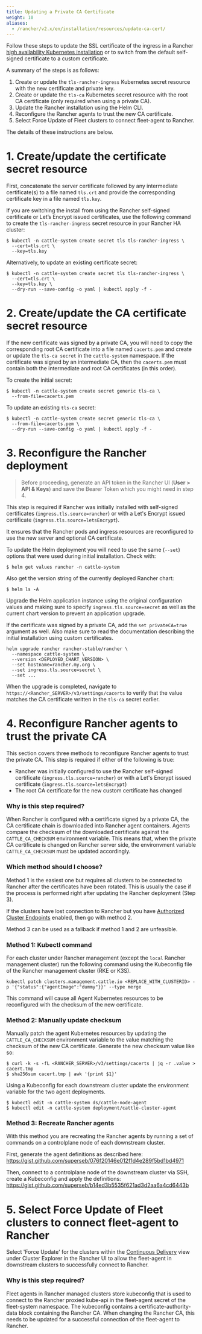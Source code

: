 ```yaml
---
title: Updating a Private CA Certificate
weight: 10
aliases:
  - /rancher/v2.x/en/installation/resources/update-ca-cert/
---
```


Follow these steps to update the SSL certificate of the ingress in a Rancher [high availability Kubernetes installation]({{<baseurl>}}/rancher/v2.5/en/installation/install-rancher-on-k8s/) or to switch from the default self-signed certificate to a custom certificate.

A summary of the steps is as follows:

1. Create or update the `tls-rancher-ingress` Kubernetes secret resource with the new certificate and private key.
2. Create or update the `tls-ca` Kubernetes secret resource with the root CA certificate (only required when using a private CA).
3. Update the Rancher installation using the Helm CLI.
4. Reconfigure the Rancher agents to trust the new CA certificate.
5. Select Force Update of Fleet clusters to connect fleet-agent to Rancher.

The details of these instructions are below.

# 1. Create/update the certificate secret resource

First, concatenate the server certificate followed by any intermediate certificate(s) to a file named `tls.crt` and provide the corresponding certificate key in a file named `tls.key`.

If you are switching the install from using the Rancher self-signed certificate or Let’s Encrypt issued certificates, use the following command to create the `tls-rancher-ingress` secret resource in your Rancher HA cluster:

```
$ kubectl -n cattle-system create secret tls tls-rancher-ingress \
  --cert=tls.crt \
  --key=tls.key
```

Alternatively, to update an existing certificate secret:

```
$ kubectl -n cattle-system create secret tls tls-rancher-ingress \
  --cert=tls.crt \
  --key=tls.key \
  --dry-run --save-config -o yaml | kubectl apply -f -
```

# 2. Create/update the CA certificate secret resource

If the new certificate was signed by a private CA, you will need to copy the corresponding root CA certificate into a file named `cacerts.pem` and create or update the `tls-ca secret` in the `cattle-system` namespace. If the certificate was signed by an intermediate CA, then the `cacerts.pem` must contain both the intermediate and root CA certificates (in this order).

To create the initial secret:

```
$ kubectl -n cattle-system create secret generic tls-ca \
  --from-file=cacerts.pem
```

To update an existing `tls-ca` secret:

```
$ kubectl -n cattle-system create secret generic tls-ca \
  --from-file=cacerts.pem \
  --dry-run --save-config -o yaml | kubectl apply -f -
```

# 3. Reconfigure the Rancher deployment

> Before proceeding, generate an API token in the Rancher UI (<b>User > API & Keys</b>) and save the Bearer Token which you might need in step 4.

This step is required if Rancher was initially installed with self-signed certificates (`ingress.tls.source=rancher`) or with a Let's Encrypt issued certificate (`ingress.tls.source=letsEncrypt`).

It ensures that the Rancher pods and ingress resources are reconfigured to use the new server and optional CA certificate.

To update the Helm deployment you will need to use the same (`--set`) options that were used during initial installation. Check with:

```
$ helm get values rancher -n cattle-system
```

Also get the version string of the currently deployed Rancher chart:

```
$ helm ls -A
```

Upgrade the Helm application instance using the original configuration values and making sure to specify `ingress.tls.source=secret` as well as the current chart version to prevent an application upgrade.    

If the certificate was signed by a private CA, add the `set privateCA=true` argument as well. Also make sure to read the documentation describing the initial installation using custom certificates.

```
helm upgrade rancher rancher-stable/rancher \
  --namespace cattle-system \
  --version <DEPLOYED_CHART_VERSION> \
  --set hostname=rancher.my.org \
  --set ingress.tls.source=secret \
  --set ...
```

When the upgrade is completed, navigate to `https://<Rancher_SERVER>/v3/settings/cacerts` to verify that the value matches the CA certificate written in the `tls-ca` secret earlier.

# 4. Reconfigure Rancher agents to trust the private CA

This section covers three methods to reconfigure Rancher agents to trust the private CA. This step is required if either of the following is true:

- Rancher was initially configured to use the Rancher self-signed certificate (`ingress.tls.source=rancher`) or with a Let's Encrypt issued certificate (`ingress.tls.source=letsEncrypt`)
- The root CA certificate for the new custom certificate has changed

### Why is this step required?

When Rancher is configured with a certificate signed by a private CA, the CA certificate chain is downloaded into Rancher agent containers. Agents compare the checksum of the downloaded certificate against the `CATTLE_CA_CHECKSUM` environment variable. This means that, when the private CA certificate is changed on Rancher server side, the environvment variable `CATTLE_CA_CHECKSUM` must be updated accordingly.

### Which method should I choose?

Method 1 is the easiest one but requires all clusters to be connected to Rancher after the certificates have been rotated. This is usually the case if the process is performed right after updating the Rancher deployment (Step 3).

If the clusters have lost connection to Rancher but you have [Authorized Cluster Endpoints](https://rancher.com/docs/rancher/v2.5/en/cluster-admin/cluster-access/ace/) enabled, then go with method 2.

Method 3 can be used as a fallback if method 1 and 2 are unfeasible.

### Method 1: Kubectl command

For each cluster under Rancher management (except the `local` Rancher management cluster) run the following command using the Kubeconfig file of the Rancher management cluster (RKE or K3S).

```
kubectl patch clusters.management.cattle.io <REPLACE_WITH_CLUSTERID> -p '{"status":{"agentImage":"dummy"}}' --type merge
```

This command will cause all Agent Kubernetes resources to be reconfigured with the checksum of the new certificate.


### Method 2: Manually update checksum

Manually patch the agent Kubernetes resources by updating the `CATTLE_CA_CHECKSUM` environment variable to the value matching the checksum of the new CA certificate. Generate the new checksum value like so:

```
$ curl -k -s -fL <RANCHER_SERVER>/v3/settings/cacerts | jq -r .value > cacert.tmp
$ sha256sum cacert.tmp | awk '{print $1}'
```

Using a Kubeconfig for each downstream cluster update the environment variable for the two agent deployments.

```
$ kubectl edit -n cattle-system ds/cattle-node-agent
$ kubectl edit -n cattle-system deployment/cattle-cluster-agent
```

### Method 3: Recreate Rancher agents

With this method you are recreating the Rancher agents by running a set of commands on a controlplane node of each downstream cluster.

First, generate the agent definitions as described here: https://gist.github.com/superseb/076f20146e012f1d4e289f5bd1bd4971

Then, connect to a controlplane node of the downstream cluster via SSH, create a Kubeconfig and apply the definitions:
https://gist.github.com/superseb/b14ed3b5535f621ad3d2aa6a4cd6443b


# 5. Select Force Update of Fleet clusters to connect fleet-agent to Rancher

Select 'Force Update' for the clusters within the [Continuous Delivery]({{<baseurl>}}/rancher/v2.5/en/deploy-across-clusters/fleet/#accessing-fleet-in-the-rancher-ui) view under Cluster Explorer in the Rancher UI to allow the fleet-agent in downstream clusters to successfully connect to Rancher.

### Why is this step required?

Fleet agents in Rancher managed clusters store kubeconfig that is used to connect to the Rancher proxied kube-api in the fleet-agent secret of the fleet-system namespace. The kubeconfig contains a certificate-authority-data block containing the Rancher CA. When changing the Rancher CA, this needs to be updated for a successful connection of the fleet-agent to Rancher.
